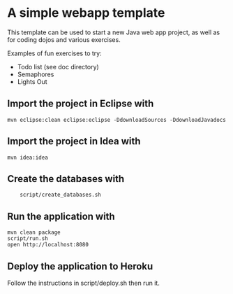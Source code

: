 
# A simple webapp template

This template can be used to start a new Java web app project, as well as for coding dojos and various exercises.

Examples of fun exercises to try:

 * Todo list  (see doc directory)
 * Semaphores
 * Lights Out


## Import the project in Eclipse with

    mvn eclipse:clean eclipse:eclipse -DdownloadSources -DdownloadJavadocs

## Import the project in Idea with

    mvn idea:idea

## Create the databases with

		script/create_databases.sh

## Run the application with

    mvn clean package
    script/run.sh
    open http://localhost:8080

## Deploy the application to Heroku

Follow the instructions in script/deploy.sh then run it.

